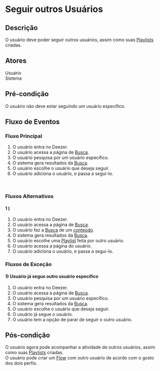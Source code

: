# Seguir outros Usuários
<div class="line"></div>

##  Descrição

O usuário deve poder seguir outros usuários, assim como suas [Playlists](/modelagem/lexico#playlist) criadas.

##  Atores

Usuário
<br>
Sistema

##  Pré-condição

O usuário não deve estar seguindo um usuário específico.


##  Fluxo de Eventos

### Fluxo Principal
1. O usuário entra no Deezer.
2. O usuário acessa a página de [Busca](/modelagem/lexico#busca).
3. O usuário pesquisa por um usuário específico.
4. O sistema gera resultados da [Busca](/modelagem/lexico#busca).
5. O usuário escolhe o usuário que deseja seguir.
6. O usuário adiciona o usuário, e passa a segui-lo.
<br>

### Fluxos Alternativos

#### 1 ) 

1. O usuário entra no Deezer.
2. O usuário acessa a página de [Busca](/modelagem/lexico#busca).
3. O usuário faz a [Busca](/modelagem/lexico#busca) de um [conteúdo](/modelagem/lexico#conteudo).
4. O sistema gera resultados da [Busca](/modelagem/lexico#busca).
5. O usuário escolhe uma [Playlist](/modelagem/lexico#playlist) feita por outro usuário.
6. O usuário acessa a página do usuário.
7. O usuário adiciona o usuário, e passa a segui-lo.

### Fluxos de Exceção

#### 1) Usuário já segue outro usuário específico

1. O usuário entra no Deezer.
2. O usuário acessa a página de [Busca](/modelagem/lexico#busca).
3. O usuário pesquisa por um usuário específico.
4. O sistema gera resultados da [Busca](/modelagem/lexico#busca).
5. O usuário escolhe o usuário que deseja seguir.
6. O usuário já segue o usuário.
7. O usuário tem a opção de parar de seguir o outro usuário.

## Pós-condição
O usuário agora pode acompanhar a atividade de outros usuários, assim como suas [Playlists](/modelagem/lexico#playlist) criadas.
<br>
O usuário pode criar um [Flow](/modelagem/lexico#flow) com outro usuário de acordo com o gosto dos dois perfis.




